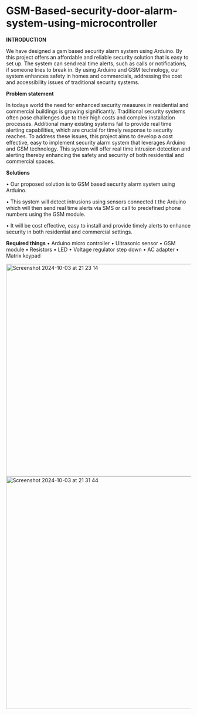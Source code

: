 # GSM-Based-security-door-alarm-system-using-microcontroller

**INTRODUCTION**

We have designed a gsm based security alarm system using Arduino. By this project offers an affordable and reliable security solution that is easy to set up. The system can send real time alerts, such as calls or notifications, if someone tries to break in. By using Arduino and GSM technology, our system enhances safety in homes and commercials, addressing the cost and accessibility issues of traditional security systems.

**Problem statement**

In todays world the need for enhanced security measures in residential and commercial
buildings is growing significantly. Traditional security systems often pose challenges due to
their high costs and complex installation processes. Additional many existing systems fail to
provide real time alerting capabilities, which are crucial for timely response to security reaches.
To address these issues, this project aims to develop a cost effective, easy to implement security
alarm system that leverages Arduino and GSM technology. This system will offer real time
intrusion detection and alerting thereby enhancing the safety and security of both residential
and commercial spaces.

**Solutions**

• Our proposed solution is to GSM based security alarm system using Arduino.

• This system will detect intrusions using sensors connected t the Arduino which will
then send real time alerts via SMS or call to predefined phone numbers using the GSM
module.

• It will be cost effective, easy to install and provide timely alerts to enhance security in
both residential and commercial settings.

**Required things**
• Arduino micro controller
• Ultrasonic sensor
• GSM module
• Resistors
• LED
• Voltage regulator step down
• AC adapter
• Matrix keypad

<img width="578" alt="Screenshot 2024-10-03 at 21 23 14" src="https://github.com/user-attachments/assets/c3f9a32a-88cc-4faa-a088-0723f9f8ea35">

<img width="633" alt="Screenshot 2024-10-03 at 21 31 44" src="https://github.com/user-attachments/assets/71c8be15-9771-458e-9cbc-939c87f34b7b">



